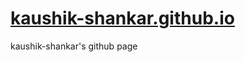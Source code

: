 # [kaushik-shankar.github.io][site]

kaushik-shankar's github page

[site]: https://kaushik-shankar.github.io
